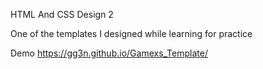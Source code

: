 
HTML And CSS Design 2

One of the templates I designed while learning for practice

Demo
https://gg3n.github.io/Gamexs_Template/

